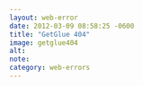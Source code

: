 ```yaml
---
layout: web-error
date: 2012-03-09 08:58:25 -0600
title: "GetGlue 404"
image: getglue404
alt: 
note: 
category: web-errors
---
```


